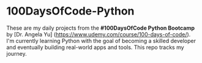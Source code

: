 # 100DaysOfCode-Python
These are my daily projects from the **#100DaysOfCode Python Bootcamp** by [Dr. Angela Yu] (https://www.udemy.com/course/100-days-of-code/).
<br>
I'm currently learning Python with the goal of becoming a skilled developer and eventually building real-world apps and tools. This repo tracks my journey.
